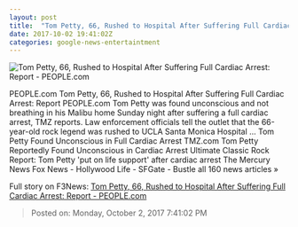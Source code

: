 ```yaml
---
layout: post
title:  "Tom Petty, 66, Rushed to Hospital After Suffering Full Cardiac Arrest: Report - PEOPLE.com"
date: 2017-10-02 19:41:02Z
categories: google-news-entertaintment
---
```


![Tom Petty, 66, Rushed to Hospital After Suffering Full Cardiac Arrest: Report - PEOPLE.com](http://peopledotcom.files.wordpress.com/2017/10/tom-petty.jpg?crop=0px%2C0px%2C1328px%2C697px&resize=1200%2C630)

PEOPLE.com Tom Petty, 66, Rushed to Hospital After Suffering Full Cardiac Arrest: Report PEOPLE.com Tom Petty was found unconscious and not breathing in his Malibu home Sunday night after suffering a full cardiac arrest, TMZ reports. Law enforcement officials tell the outlet that the 66-year-old rock legend was rushed to UCLA Santa Monica Hospital ... Tom Petty Found Unconscious in Full Cardiac Arrest TMZ.com Tom Petty Reportedly Found Unconscious in Cardiac Arrest Ultimate Classic Rock Report: Tom Petty 'put on life support' after cardiac arrest The Mercury News Fox News - Hollywood Life - SFGate - Bustle all 160 news articles »


Full story on F3News: [Tom Petty, 66, Rushed to Hospital After Suffering Full Cardiac Arrest: Report - PEOPLE.com](http://www.f3nws.com/n/VMPHFJ)

> Posted on: Monday, October 2, 2017 7:41:02 PM
